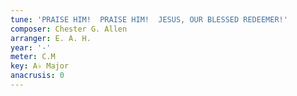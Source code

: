 ```yaml
---
tune: 'PRAISE HIM!  PRAISE HIM!  JESUS, OUR BLESSED REDEEMER!'
composer: Chester G. Allen
arranger: E. A. H.
year: '-'
meter: C.M
key: A♭ Major
anacrusis: 0
---
```

